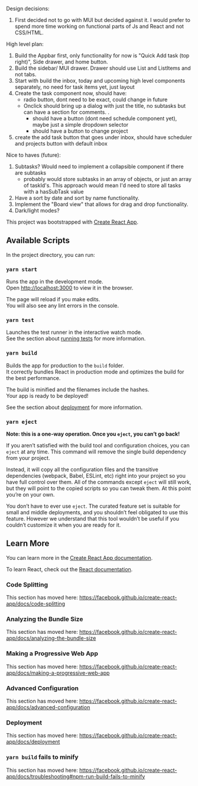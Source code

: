 Design decisions:

1. First decided not to go with MUI but decided against it. I would prefer to spend more time working on functional parts of Js and React and not CSS/HTML.

High level plan:

1. Build the Appbar first, only functionality for now is "Quick Add task (top right)", Side drawer, and home button.
2. Build the sidebar/ MUI drawer. Drawer should use List and ListItems and not tabs.
3. Start with build the inbox, today and upcoming high level components separately, no need for task items yet, just layout
4. Create the task component now, should have:
   - radio button, dont need to be exact, could change in future
   - Onclick should bring up a dialog with just the title, no subtasks but can have a section for comments. .
     - should have a button (dont need schedule component yet), maybe just a simple dropdown selector
     - should have a button to change project
5. create the add task button that goes under inbox, should have scheduler and projects button with default inbox

Nice to haves (future):

1. Subtasks? Would need to implement a collapsible component if there are subtasks
   - probably would store subtasks in an array of objects, or just an array of taskId's. This approach would mean I'd need to store all tasks with a hasSubTask value
1. Have a sort by date and sort by name functionality.
1. Implement the "Board view" that allows for drag and drop functionality.
1. Dark/light modes?

This project was bootstrapped with [Create React App](https://github.com/facebook/create-react-app).

## Available Scripts

In the project directory, you can run:

### `yarn start`

Runs the app in the development mode.<br />
Open [http://localhost:3000](http://localhost:3000) to view it in the browser.

The page will reload if you make edits.<br />
You will also see any lint errors in the console.

### `yarn test`

Launches the test runner in the interactive watch mode.<br />
See the section about [running tests](https://facebook.github.io/create-react-app/docs/running-tests) for more information.

### `yarn build`

Builds the app for production to the `build` folder.<br />
It correctly bundles React in production mode and optimizes the build for the best performance.

The build is minified and the filenames include the hashes.<br />
Your app is ready to be deployed!

See the section about [deployment](https://facebook.github.io/create-react-app/docs/deployment) for more information.

### `yarn eject`

**Note: this is a one-way operation. Once you `eject`, you can’t go back!**

If you aren’t satisfied with the build tool and configuration choices, you can `eject` at any time. This command will remove the single build dependency from your project.

Instead, it will copy all the configuration files and the transitive dependencies (webpack, Babel, ESLint, etc) right into your project so you have full control over them. All of the commands except `eject` will still work, but they will point to the copied scripts so you can tweak them. At this point you’re on your own.

You don’t have to ever use `eject`. The curated feature set is suitable for small and middle deployments, and you shouldn’t feel obligated to use this feature. However we understand that this tool wouldn’t be useful if you couldn’t customize it when you are ready for it.

## Learn More

You can learn more in the [Create React App documentation](https://facebook.github.io/create-react-app/docs/getting-started).

To learn React, check out the [React documentation](https://reactjs.org/).

### Code Splitting

This section has moved here: https://facebook.github.io/create-react-app/docs/code-splitting

### Analyzing the Bundle Size

This section has moved here: https://facebook.github.io/create-react-app/docs/analyzing-the-bundle-size

### Making a Progressive Web App

This section has moved here: https://facebook.github.io/create-react-app/docs/making-a-progressive-web-app

### Advanced Configuration

This section has moved here: https://facebook.github.io/create-react-app/docs/advanced-configuration

### Deployment

This section has moved here: https://facebook.github.io/create-react-app/docs/deployment

### `yarn build` fails to minify

This section has moved here: https://facebook.github.io/create-react-app/docs/troubleshooting#npm-run-build-fails-to-minify

